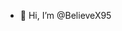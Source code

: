 - 👋 Hi, I’m @BelieveX95


<!---
BelieveX95/BelieveX95 is a ✨ special ✨ repository because its `README.md` (this file) appears on your GitHub profile.
You can click the Preview link to take a look at your changes.
--->
